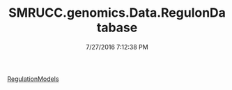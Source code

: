 ﻿---
title: SMRUCC.genomics.Data.RegulonDatabase
date: 7/27/2016 7:12:38 PM
---

[RegulationModels](T-SMRUCC.genomics.Data.RegulonDatabase.RegulationModels.html)
